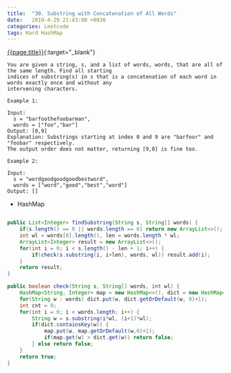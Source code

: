 ```yaml
---
title:  "30. Substring with Concatenation of All Words"
date:   2019-4-29 21:43:00 +0930
categories: Leetcode
tags: Hard HashMap
---
```


[{{page.title}}](https://leetcode.com/problems/substring-with-concatenation-of-all-words/){:target="_blank"}

    You are given a string, s, and a list of words, words, that are all of the same length. Find all starting
    indices of substring(s) in s that is a concatenation of each word in words exactly once and without any
    intervening characters.

    Example 1:

    Input:
      s = "barfoothefoobarman",
      words = ["foo","bar"]
    Output: [0,9]
    Explanation: Substrings starting at index 0 and 9 are "barfoor" and "foobar" respectively.
    The output order does not matter, returning [9,0] is fine too.

    Example 2:

    Input:
      s = "wordgoodgoodgoodbestword",
      words = ["word","good","best","word"]
    Output: []



* HashMap

```java

public List<Integer> findSubstring(String s, String[] words) {
    if(s.length() == 0 || words.length == 0) return new ArrayList<>();
    int wl = words[0].length(), len = words.length * wl;
    ArrayList<Integer> result = new ArrayList<>();
    for(int i = 0; i < s.length() - len + 1; i++) {
        if(check(s.substring(i, i+len), words, wl)) result.add(i);
    }
    return result;
}

public boolean check(String s, String[] words, int wl) {
    HashMap<String, Integer> map = new HashMap<>(), dict = new HashMap<>();
    for(String w : words) dict.put(w, dict.getOrDefault(w, 0)+1);
    int cnt = 0;
    for(int i = 0; i < words.length; i++) {
        String w = s.substring(i*wl, (i+1)*wl);
        if(dict.containsKey(w)) {
            map.put(w, map.getOrDefault(w,0)+1);
            if(map.get(w) > dict.get(w)) return false;
        } else return false;
    }
    return true;
}
```
